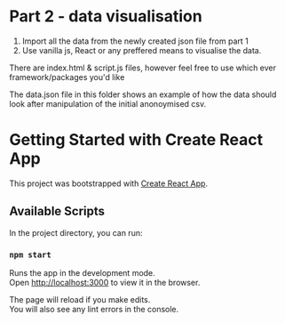 # Part 2 - data visualisation

1. Import all the data from the newly created json file from part 1
2. Use vanilla js, React or any preffered means to visualise the data.

There are index.html & script.js files, however feel free to use which ever framework/packages you'd like

The data.json file in this folder shows an example of how the data should look after manipulation of the initial anonoymised csv.

# Getting Started with Create React App

This project was bootstrapped with [Create React App](https://github.com/facebook/create-react-app).

## Available Scripts

In the project directory, you can run:

### `npm start`

Runs the app in the development mode.\
Open [http://localhost:3000](http://localhost:3000) to view it in the browser.

The page will reload if you make edits.\
You will also see any lint errors in the console.
